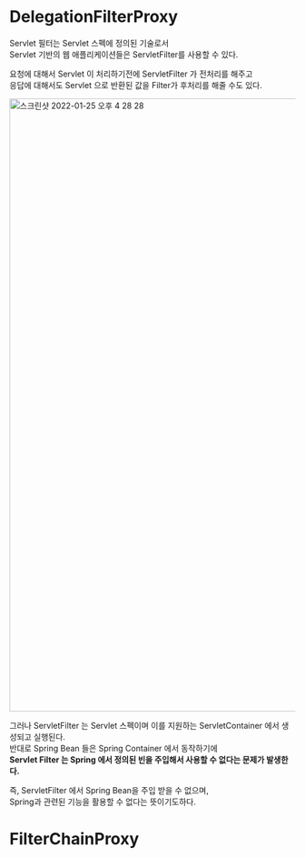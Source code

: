# DelegationFilterProxy

Servlet 필터는 Servlet 스펙에 정의된 기술로서   
Servlet 기반의 웹 애플리케이션들은 ServletFilter를 사용할 수 있다.     

요청에 대해서 Servlet 이 처리하기전에 ServletFilter 가 전처리를 해주고     
응답에 대해서도 Servlet 으로 반환된 값을 Filter가 후처리를 해줄 수도 있다.     
   
<img width="1078" alt="스크린샷 2022-01-25 오후 4 28 28" src="https://user-images.githubusercontent.com/50267433/150930780-fa0adc81-573e-4d9f-bfb3-51a0b656d2fd.png">
  
그러나 ServletFilter 는 Servlet 스펙이며 이를 지원하는 ServletContainer 에서 생성되고 실행된다.     
반대로 Spring Bean 들은 Spring Container 에서 동작하기에    
**Servlet Filter 는 Spring 에서 정의된 빈을 주입해서 사용할 수 없다는 문제가 발생한다.**    
    
즉, ServletFilter 에서 Spring Bean을 주입 받을 수 없으며,    
Spring과 관련된 기능을 활용할 수 없다는 뜻이기도하다.       





# FilterChainProxy  

